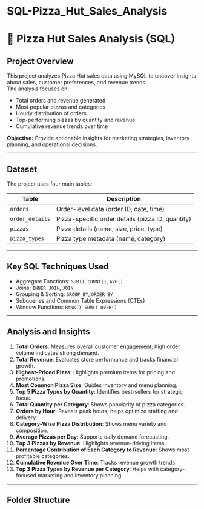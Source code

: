 # SQL-Pizza_Hut_Sales_Analysis

# 🍕 Pizza Hut Sales Analysis (SQL)

## Project Overview
This project analyzes Pizza Hut sales data using MySQL to uncover insights about sales, customer preferences, and revenue trends.  
The analysis focuses on:

- Total orders and revenue generated
- Most popular pizzas and categories
- Hourly distribution of orders
- Top-performing pizzas by quantity and revenue
- Cumulative revenue trends over time

**Objective:** Provide actionable insights for marketing strategies, inventory planning, and operational decisions.

---

## Dataset
The project uses four main tables:

| Table | Description |
|-------|-------------|
| `orders` | Order-level data (order ID, date, time) |
| `order_details` | Pizza-specific order details (pizza ID, quantity) |
| `pizzas` | Pizza details (name, size, price, type) |
| `pizza_types` | Pizza type metadata (name, category) |

---

## Key SQL Techniques Used
- Aggregate Functions: `SUM()`, `COUNT()`, `AVG()`
- Joins: `INNER JOIN`, `JOIN`
- Grouping & Sorting: `GROUP BY`, `ORDER BY`
- Subqueries and Common Table Expressions (CTEs)
- Window Functions: `RANK()`, `SUM() OVER()`

---

## Analysis and Insights

1. **Total Orders**: Measures overall customer engagement; high order volume indicates strong demand.
2. **Total Revenue**: Evaluates store performance and tracks financial growth.
3. **Highest-Priced Pizza**: Highlights premium items for pricing and promotions.
4. **Most Common Pizza Size**: Guides inventory and menu planning.
5. **Top 5 Pizza Types by Quantity**: Identifies best-sellers for strategic focus.
6. **Total Quantity per Category**: Shows popularity of pizza categories.
7. **Orders by Hour**: Reveals peak hours; helps optimize staffing and delivery.
8. **Category-Wise Pizza Distribution**: Shows menu variety and composition.
9. **Average Pizzas per Day**: Supports daily demand forecasting.
10. **Top 3 Pizzas by Revenue**: Highlights revenue-driving items.
11. **Percentage Contribution of Each Category to Revenue**: Shows most profitable categories.
12. **Cumulative Revenue Over Time**: Tracks revenue growth trends.
13. **Top 3 Pizza Types by Revenue per Category**: Helps with category-focused marketing and inventory planning.

---

## Folder Structure

